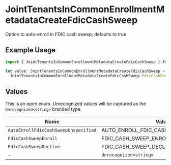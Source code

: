 # JointTenantsInCommonEnrollmentMetadataCreateFdicCashSweep

Option to auto-enroll in FDIC cash sweep; defaults to true

## Example Usage

```typescript
import { JointTenantsInCommonEnrollmentMetadataCreateFdicCashSweep } from "@apexfintechsolutions/ascend-sdk/models/components";

let value: JointTenantsInCommonEnrollmentMetadataCreateFdicCashSweep =
  JointTenantsInCommonEnrollmentMetadataCreateFdicCashSweep.FdicCashSweepEnroll;
```

## Values

This is an open enum. Unrecognized values will be captured as the `Unrecognized<string>` branded type.

| Name                                    | Value                                   |
| --------------------------------------- | --------------------------------------- |
| `AutoEnrollFdicCashSweepUnspecified`    | AUTO_ENROLL_FDIC_CASH_SWEEP_UNSPECIFIED |
| `FdicCashSweepEnroll`                   | FDIC_CASH_SWEEP_ENROLL                  |
| `FdicCashSweepDecline`                  | FDIC_CASH_SWEEP_DECLINE                 |
| -                                       | `Unrecognized<string>`                  |